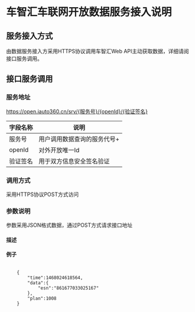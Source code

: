 # 车智汇车联网开放数据服务接入说明

## 服务接入方式
由数据服务接入方采用HTTPS协议调用车智汇Web API主动获取数据，详细请阅接口服务调用。

## 接口服务调用
### 服务地址

https://open.iauto360.cn/srv/{服务号}/{openId}/{验证签名}

|字段名称|说明
|----|----------
|服务号|用户调用数据查询的服务代号+
|openId|对外开放唯一Id
|验证签名|用于双方信息安全签名验证

### 调用方式
采用HTTPS协议POST方式访问
### 参数说明
参数采用JSON格式数据，通过POST方式请求接口地址
#### 描述

#### 例子
<code>
	{
		"time":1468024618564,
		"data":{
			"esn":"861677033025167"
		},
		"plan":1008
	}
</code>
